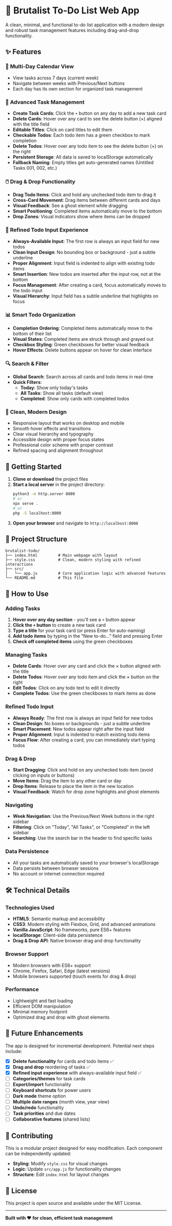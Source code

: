 # 🧾 Brutalist To-Do List Web App

A clean, minimal, and functional to-do list application with a modern design and robust task management features including drag-and-drop functionality.

## ✨ Features

### 📅 **Multi-Day Calendar View**
- View tasks across 7 days (current week)
- Navigate between weeks with Previous/Next buttons
- Each day has its own section for organized task management

### 🎯 **Advanced Task Management**
- **Create Task Cards**: Click the `+` button on any day to add a new task card
- **Delete Cards**: Hover over any card to see the delete button (×) aligned with the title field
- **Editable Titles**: Click on card titles to edit them
- **Checkable Todos**: Each todo item has a green checkbox to mark completion
- **Delete Todos**: Hover over any todo item to see the delete button (×) on the right
- **Persistent Storage**: All data is saved to localStorage automatically
- **Fallback Naming**: Empty titles get auto-generated names (Untitled Tasks 001, 002, etc.)

### 🖱️ **Drag & Drop Functionality**
- **Drag Todo Items**: Click and hold any unchecked todo item to drag it
- **Cross-Card Movement**: Drag items between different cards and days
- **Visual Feedback**: See a ghost element while dragging
- **Smart Positioning**: Completed items automatically move to the bottom
- **Drop Zones**: Visual indicators show where items can be dropped

### 📝 **Refined Todo Input Experience**
- **Always-Available Input**: The first row is always an input field for new todos
- **Clean Input Design**: No bounding box or background - just a subtle underline
- **Proper Alignment**: Input field is indented to align with existing todo items
- **Smart Insertion**: New todos are inserted after the input row, not at the bottom
- **Focus Management**: After creating a card, focus automatically moves to the todo input
- **Visual Hierarchy**: Input field has a subtle underline that highlights on focus

### 📊 **Smart Todo Organization**
- **Completion Ordering**: Completed items automatically move to the bottom of their list
- **Visual States**: Completed items are struck through and grayed out
- **Checkbox Styling**: Green checkboxes for better visual feedback
- **Hover Effects**: Delete buttons appear on hover for clean interface

### 🔍 **Search & Filter**
- **Global Search**: Search across all cards and todo items in real-time
- **Quick Filters**: 
  - **Today**: Show only today's tasks
  - **All Tasks**: Show all tasks (default view)
  - **Completed**: Show only cards with completed todos

### 🎨 **Clean, Modern Design**
- Responsive layout that works on desktop and mobile
- Smooth hover effects and transitions
- Clear visual hierarchy and typography
- Accessible design with proper focus states
- Professional color scheme with proper contrast
- Refined spacing and alignment throughout

## 🚀 Getting Started

1. **Clone or download** the project files
2. **Start a local server** in the project directory:
   ```bash
   python3 -m http.server 8000
   # or
   npx serve .
   # or
   php -S localhost:8000
   ```
3. **Open your browser** and navigate to `http://localhost:8000`

## 📁 Project Structure

```
brutalist-todo/
├── index.html         # Main webpage with layout
├── style.css          # Clean, modern styling with refined interactions
├── src/
│   └── app.js         # Core application logic with advanced features
└── README.md          # This file
```

## 🎯 How to Use

### Adding Tasks
1. **Hover over any day section** - you'll see a `+` button appear
2. **Click the `+` button** to create a new task card
3. **Type a title** for your task card (or press Enter for auto-naming)
4. **Add todo items** by typing in the "New to-do..." field and pressing Enter
5. **Check off completed items** using the green checkboxes

### Managing Tasks
- **Delete Cards**: Hover over any card and click the × button aligned with the title
- **Delete Todos**: Hover over any todo item and click the × button on the right
- **Edit Todos**: Click on any todo text to edit it directly
- **Complete Todos**: Use the green checkboxes to mark items as done

### Refined Todo Input
- **Always Ready**: The first row is always an input field for new todos
- **Clean Design**: No boxes or backgrounds - just a subtle underline
- **Smart Placement**: New todos appear right after the input field
- **Proper Alignment**: Input is indented to match existing todo items
- **Focus Flow**: After creating a card, you can immediately start typing todos

### Drag & Drop
- **Start Dragging**: Click and hold on any unchecked todo item (avoid clicking on inputs or buttons)
- **Move Items**: Drag the item to any other card or day
- **Drop Items**: Release to place the item in the new location
- **Visual Feedback**: Watch for drop zone highlights and ghost elements

### Navigating
- **Week Navigation**: Use the Previous/Next Week buttons in the right sidebar
- **Filtering**: Click on "Today", "All Tasks", or "Completed" in the left sidebar
- **Searching**: Use the search bar in the header to find specific tasks

### Data Persistence
- All your tasks are automatically saved to your browser's localStorage
- Data persists between browser sessions
- No account or internet connection required

## 🛠 Technical Details

### Technologies Used
- **HTML5**: Semantic markup and accessibility
- **CSS3**: Modern styling with Flexbox, Grid, and advanced animations
- **Vanilla JavaScript**: No frameworks, pure ES6+ features
- **localStorage**: Client-side data persistence
- **Drag & Drop API**: Native browser drag and drop functionality

### Browser Support
- Modern browsers with ES6+ support
- Chrome, Firefox, Safari, Edge (latest versions)
- Mobile browsers supported (touch events for drag & drop)

### Performance
- Lightweight and fast loading
- Efficient DOM manipulation
- Minimal memory footprint
- Optimized drag and drop with ghost elements

## 🔮 Future Enhancements

The app is designed for incremental development. Potential next steps include:

- [x] **Delete functionality** for cards and todo items ✅
- [x] **Drag and drop** reordering of tasks ✅
- [x] **Refined input experience** with always-available input field ✅
- [ ] **Categories/themes** for task cards
- [ ] **Export/import** functionality
- [ ] **Keyboard shortcuts** for power users
- [ ] **Dark mode** theme option
- [ ] **Multiple date ranges** (month view, year view)
- [ ] **Undo/redo** functionality
- [ ] **Task priorities** and due dates
- [ ] **Collaborative features** (shared lists)

## 🤝 Contributing

This is a modular project designed for easy modification. Each component can be independently updated:

- **Styling**: Modify `style.css` for visual changes
- **Logic**: Update `src/app.js` for functionality changes
- **Structure**: Edit `index.html` for layout changes

## 📄 License

This project is open source and available under the MIT License.

---

**Built with ❤️ for clean, efficient task management**
